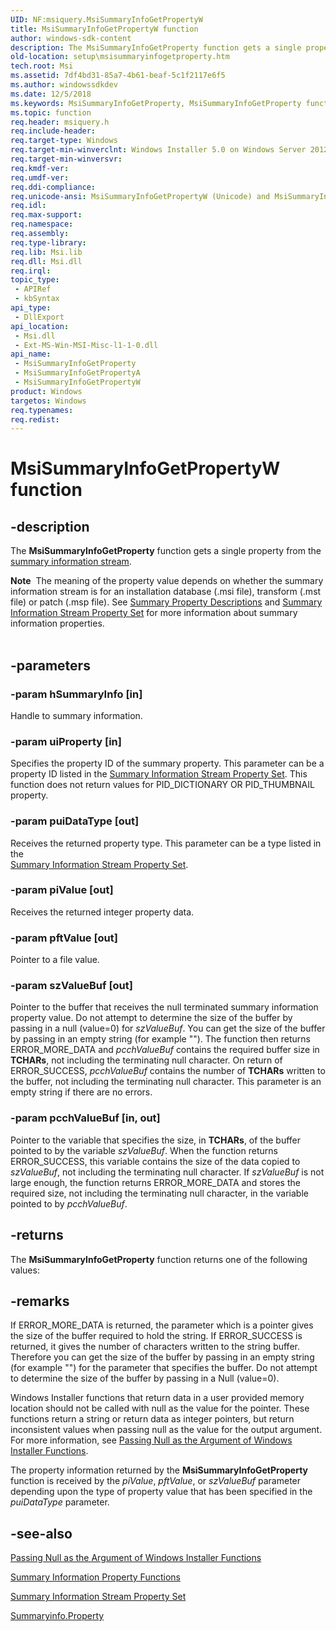 ```yaml
---
UID: NF:msiquery.MsiSummaryInfoGetPropertyW
title: MsiSummaryInfoGetPropertyW function
author: windows-sdk-content
description: The MsiSummaryInfoGetProperty function gets a single property from the summary information stream.
old-location: setup\msisummaryinfogetproperty.htm
tech.root: Msi
ms.assetid: 7df4bd31-85a7-4b61-beaf-5c1f2117e6f5
ms.author: windowssdkdev
ms.date: 12/5/2018
ms.keywords: MsiSummaryInfoGetProperty, MsiSummaryInfoGetProperty function, MsiSummaryInfoGetPropertyA, MsiSummaryInfoGetPropertyW, _msi_msisummaryinfogetproperty, msiquery/MsiSummaryInfoGetProperty, msiquery/MsiSummaryInfoGetPropertyA, msiquery/MsiSummaryInfoGetPropertyW, setup.msisummaryinfogetproperty
ms.topic: function
req.header: msiquery.h
req.include-header: 
req.target-type: Windows
req.target-min-winverclnt: Windows Installer 5.0 on Windows Server 2012, Windows 8, Windows Server 2008 R2 or Windows 7. Windows Installer 4.0 or Windows Installer 4.5 on   Windows Server 2008 or Windows Vista. Windows Installer on Windows Server 2003 or Windows XP
req.target-min-winversvr: 
req.kmdf-ver: 
req.umdf-ver: 
req.ddi-compliance: 
req.unicode-ansi: MsiSummaryInfoGetPropertyW (Unicode) and MsiSummaryInfoGetPropertyA (ANSI)
req.idl: 
req.max-support: 
req.namespace: 
req.assembly: 
req.type-library: 
req.lib: Msi.lib
req.dll: Msi.dll
req.irql: 
topic_type:
 - APIRef
 - kbSyntax
api_type:
 - DllExport
api_location:
 - Msi.dll
 - Ext-MS-Win-MSI-Misc-l1-1-0.dll
api_name:
 - MsiSummaryInfoGetProperty
 - MsiSummaryInfoGetPropertyA
 - MsiSummaryInfoGetPropertyW
product: Windows
targetos: Windows
req.typenames: 
req.redist: 
---
```


# MsiSummaryInfoGetPropertyW function


## -description


The 
<b>MsiSummaryInfoGetProperty</b> function gets a single property from the <a href="https://msdn.microsoft.com/c4bedc0e-cd1a-4cdc-8dd1-4a774aaf533e">summary information stream</a>.


<div class="alert"><b>Note</b>  The meaning of the property value depends on whether the summary information stream is for an installation database (.msi file), transform (.mst file) or patch (.msp file). See <a href="https://msdn.microsoft.com/b44b24b7-7fc4-4c3c-9d10-7e2f3c43cf36">Summary Property Descriptions</a> and <a href="https://msdn.microsoft.com/a5dd014f-21af-41f9-be75-1b139946179d">Summary Information Stream Property Set</a> for more information about summary information properties.</div>
<div> </div>



## -parameters




### -param hSummaryInfo [in]

Handle to summary information.


### -param uiProperty [in]

Specifies the property ID of the summary property. This parameter can be a property ID  listed in the <a href="https://msdn.microsoft.com/a5dd014f-21af-41f9-be75-1b139946179d">Summary Information Stream Property Set</a>.  This function does not return values for PID_DICTIONARY OR PID_THUMBNAIL property.


### -param puiDataType [out]

Receives the returned property type. This  parameter can be a type listed in the  
<a href="https://msdn.microsoft.com/a5dd014f-21af-41f9-be75-1b139946179d">Summary Information Stream Property Set</a>.


### -param piValue [out]

Receives the returned integer property data.


### -param pftValue [out]

Pointer to a file value. 


### -param szValueBuf [out]

Pointer to the buffer that receives the null terminated summary information property value. Do not attempt to determine the size of the buffer by passing in a null (value=0) for <i>szValueBuf</i>. You can get the size of the buffer by passing in an empty string (for example ""). The function then returns ERROR_MORE_DATA and <i>pcchValueBuf</i> contains the required buffer size in <b>TCHARs</b>, not including the terminating null character. On return of ERROR_SUCCESS, <i>pcchValueBuf</i> contains the number of <b>TCHARs</b> written to the buffer, not including the terminating null character. This parameter is an empty string if there are no errors.


### -param pcchValueBuf [in, out]

Pointer to the variable that specifies the size, in <b>TCHARs</b>, of the buffer pointed to by the variable <i>szValueBuf</i>. When the function returns ERROR_SUCCESS, this variable contains the size of the data copied to <i>szValueBuf</i>, not including the terminating null character. If <i>szValueBuf</i> is not large enough, the function returns ERROR_MORE_DATA and stores the required size, not including the terminating null character, in the variable pointed to by <i>pcchValueBuf</i>.


## -returns



The 
<b>MsiSummaryInfoGetProperty</b> function returns one of the following values:




## -remarks



If ERROR_MORE_DATA is returned, the parameter which is a pointer gives the size of the buffer required to hold the string. If ERROR_SUCCESS is returned, it gives the number of characters written to the string buffer. Therefore you can get the size of the buffer by passing in an empty string (for example "") for the parameter that specifies the buffer. Do not attempt to determine the size of the buffer by passing in a Null (value=0).

Windows Installer functions that return data in a user provided memory location should not be called with null as the value for the pointer. These functions return a string or return data as integer pointers, but return inconsistent values when passing null as the value for the output argument. For more information, see 
<a href="https://msdn.microsoft.com/f566c4a4-b90c-4d73-9d7f-f5b836630636">Passing Null as the Argument of Windows Installer Functions</a>.

The property information returned by the <b>MsiSummaryInfoGetProperty</b> function is received by the <i>piValue</i>, <i>pftValue</i>, or  <i>szValueBuf</i> parameter depending upon the type of property value that has been specified in the <i>puiDataType</i> parameter.




## -see-also




<a href="https://msdn.microsoft.com/f566c4a4-b90c-4d73-9d7f-f5b836630636">Passing Null as the Argument of Windows Installer Functions</a>



<a href="https://msdn.microsoft.com/en-us/library/Aa368250(v=VS.85).aspx">Summary Information Property Functions</a>



<a href="https://msdn.microsoft.com/a5dd014f-21af-41f9-be75-1b139946179d">Summary Information Stream Property Set</a>



<a href="https://msdn.microsoft.com/8e8f0987-c92b-43f3-a61a-35099188c629">Summaryinfo.Property</a>
 

 

